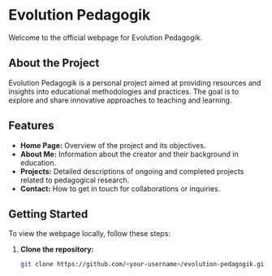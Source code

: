 # Evolution Pedagogik

Welcome to the official webpage for Evolution Pedagogik.

## About the Project

Evolution Pedagogik is a personal project aimed at providing resources and insights into educational methodologies and practices. The goal is to explore and share innovative approaches to teaching and learning.

## Features

- **Home Page:** Overview of the project and its objectives.
- **About Me:** Information about the creator and their background in education.
- **Projects:** Detailed descriptions of ongoing and completed projects related to pedagogical research.
- **Contact:** How to get in touch for collaborations or inquiries.

## Getting Started

To view the webpage locally, follow these steps:

1. **Clone the repository:**
   ```sh
   git clone https://github.com/<your-username>/evolution-pedagogik.git


